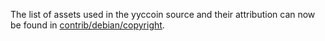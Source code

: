 The list of assets used in the yyccoin source and their attribution can now be found in [contrib/debian/copyright](../contrib/debian/copyright).
